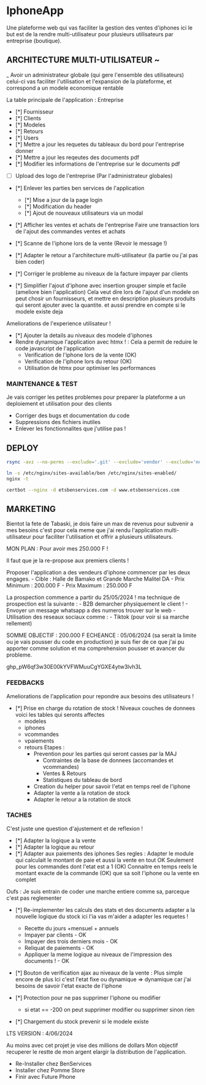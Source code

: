 # IphoneApp

Une plateforme web qui vas faciliter la gestion des ventes d'iphones
ici le but est de la rendre multi-utilisateur pour plusieurs utilisateurs
par entreprise (boutique).

## ARCHITECTURE MULTI-UTILISATEUR ~

_ Avoir un administrateur globale (qui gere l'ensemble des utilisateurs)
celui-ci vas faciliter l'utilisation et l'expansion de la plateforme, et
correspond a un modele economique rentable

La table principale de l'application : Entreprise

- [*] Fournisseur
- [*] Clients
- [*] Modeles
- [*] Retours
- [*] Users
- [*] Mettre a jour les requetes du tableaux du bord pour l'entreprise donner
- [*] Mettre a jour les reqeutes des documents pdf
- [*] Modifier les informations de l'entreprise sur le documents pdf
- [ ] Upload des logo de l'entreprise (Par l'administrateur globales)
- [*] Enlever les parties ben services de l'application
  - [*] Mise a jour de la page login
  - [*] Modification du header
  - [*] Ajout de nouveaux utilisateurs via un modal

- [*] Afficher les ventes et achats de l'entreprise
      Faire une transaction lors de l'ajout des commandes ventes et achats
- [*] Scanne de l'iphone lors de la vente (Revoir le message !)
- [*] Adapter le retour a l'architecture multi-utilisateur (la partie ou j'ai pas bien coder)
- [*] Corriger le probleme au niveaux de la facture impayer par clients

- [*] Simplifier l'ajout d'iphone avec insertion grouper simple et facile (ameliore bien l'application)
        Cela veut dire lors de l'ajout d'un modele
        on peut chosir un fournisseurs, et mettre en description plusieurs produits
        qui seront ajouter avec la quantite.
        et aussi prendre en compte si le modele existe deja

Ameliorations de l'experience utilisateur !

- [*] Ajouter la details au niveaux des modele d'iphones
- Rendre dynamique l'application avec htmx ! : Cela a permit de reduire le code javascript de l'application
  - Verification de l'iphone lors de la vente (OK)
  - Verification de l'iphone lors du retour (OK)
  - Utilisation de htmx pour optimiser les performances

### MAINTENANCE & TEST

Je vais corriger les petites problemes pour preparer la plateforme a un deploiement
et utilisation pour des clients

- Corriger des bugs et documentation du code
- Suppressions des fichiers inutiles
- Enlever les fonctionnalites que j'utilise pas !

## DEPLOY

```sh
rsync -avz --no-perms --exclude='.git' --exclude='vendor' --exclude='node_modules' -e ssh /home/abou/dev/projets/BenServices/ root@97.107.129.199:/var/www/laravel/

ln -s /etc/nginx/sites-available/ben /etc/nginx/sites-enabled/
nginx -t

certbot --nginx -d etsbenservices.com -d www.etsbenservices.com

```

## MARKETING

Bientot la fete de Tabaski, je dois faire un max de revenus pour subvenir a mes besoins
c'est pour cela meme que j'ai rendu l'application multi-utilisateur pour faciliter l'utilisation
et offrir a plusieurs utilisateurs.

MON PLAN : Pour avoir mes 250.000 F !

Il faut que je la re-propose aux premiers clients !

Proposer l'application a des vendeurs d'iphone
commencer par les deux engages.
    - Cible : Halle de Bamako et Grande Marche Malitel DA
    - Prix Minimum : 200.000 F
    - Prix Maximum : 250.000 F

La prospection commence a partir du 25/05/2024 !
ma technique de prospection est la suivante :
    - B2B demarcher physiquement le client !
    - Envoyer un message whatsapp a des numeros trouver sur le web
    - Utilisation des reseaux sociaux comme :
        - Tiktok (pour voir si sa marche rellement)

SOMME OBJECTIF : 200.000 F
ECHEANCE : 05/06/2024 (sa serait la limite ou je vais pousser du code en production)
                      je suis fier de ce que j'ai pu apporter comme solution et ma comprehension
                      pousser et avancer du probleme.

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

### FEEDBACKS

Ameliorations de l'application pour repondre aux besoins des utilisateurs !

- [*] Prise en charge du rotation de stock !
    Niveaux couches de donnees voici les tables qui seronts affectes
  - modeles
  - iphones
  - vcommandes
  - vpaiements
  - retours
    Etapes :
    - Prevention pour les parties qui seront casses par la MAJ
      - Contraintes de la base de donnees (accomandes et vcommandes)
      - Ventes & Retours
      - Statistiques du tableau de bord
    - Creation du helper pour savoir l'etat en temps reel de l'iphone
    - Adapter la vente a la rotation de stock
    - Adapter le retour a la rotation de stock

### TACHES

C'est juste une question d'ajustement et de reflexion !

- [*] Adapter la logique a la vente
- [*] Adapter la logique au retour
- [*] Adapter aux paiements des iphones
    Ses regles :
        Adapter le module qui calculait le montant de paie et aussi la vente en tout OK
        Seulement pour les commandes dont l'etat est a 1 (OK)
        Connaitre en temps reels le montant exacte de la commande (OK) que sa soit l'iphone ou la vente en complet

Oufs : Je suis entrain de coder une marche entiere comme sa, parceque c'est pas reglementer

- [*] Re-implementer les calculs des stats et des documents adapter a la nouvelle logique du stock
    ici l'ia vas m'aider a adapter les requetes !
  - Recette du jours +mensuel + annuels
  - Impayer par clients - OK
  - Impayer des trois derniers mois - OK
  - Reliquat de paiements - OK
  - Appliquer la meme logique au niveaux de l'impression des documents ! - OK

- [*] Bouton de verification ajax au niveaux de la vente : Plus simple encore de plus
    Ici c'est l'etat fixe ou dynamique => dynamique
    car j'ai besoins de savoir l'etat exacte de l'iphone

- [*] Protection pour ne pas supprimer l'iphone ou modifier
  - si etat == -200 on peut supprimer modifier ou supprimer sinon rien

- [*] Chargement du stock prevenir si le modele existe

LTS VERSION : 4/06/2024

Au moins avec cet projet je vise des millions de dollars
Mon objectif recuperer le restte de mon argent
elargir la distribution de l'application.

- Re-Installer chez BenServices
- Installer chez Pomme Store
- Finir avec Future Phone
